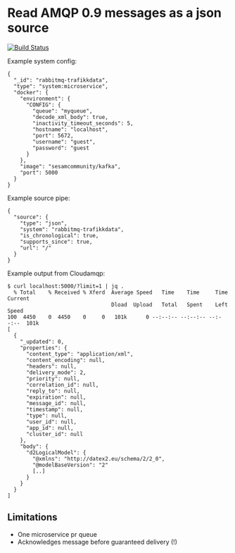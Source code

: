 # Read AMQP 0.9 messages as a json source

[![Build Status](https://travis-ci.org/sesam-community/amqp.svg?branch=master)](https://travis-ci.org/sesam-community/amqp)

Example system config:
```
{
  "_id": "rabbitmq-trafikkdata",
  "type": "system:microservice",
  "docker": {
    "environment": {
      "CONFIG": {
        "queue": "myqueue",
        "decode_xml_body": true,
        "inactivity_timeout_seconds": 5,
        "hostname": "localhost",
        "port": 5672,
        "username": "guest",
        "password": "guest
      }
    },
    "image": "sesamcommunity/kafka",
    "port": 5000
  }
}

```

Example source pipe:
```
{
  "source": {
    "type": "json",
    "system": "rabbitmq-trafikkdata",
    "is_chronological": true,
    "supports_since": true,
    "url": "/"
  }
}

```

Example output from Cloudamqp:
```
$ curl localhost:5000/?limit=1 | jq .
  % Total    % Received % Xferd  Average Speed   Time    Time     Time  Current
                                 Dload  Upload   Total   Spent    Left  Speed
100  4450    0  4450    0     0   101k      0 --:--:-- --:--:-- --:--:--  101k
[
  {
    "_updated": 0,
    "properties": {
      "content_type": "application/xml",
      "content_encoding": null,
      "headers": null,
      "delivery_mode": 2,
      "priority": null,
      "correlation_id": null,
      "reply_to": null,
      "expiration": null,
      "message_id": null,
      "timestamp": null,
      "type": null,
      "user_id": null,
      "app_id": null,
      "cluster_id": null
    },
    "body": {
      "d2LogicalModel": {
        "@xmlns": "http://datex2.eu/schema/2/2_0",
        "@modelBaseVersion": "2"
        [..]
      }
    }
  }
]
```

## Limitations

* One microservice pr queue
* Acknowledges message before guaranteed delivery (!)
